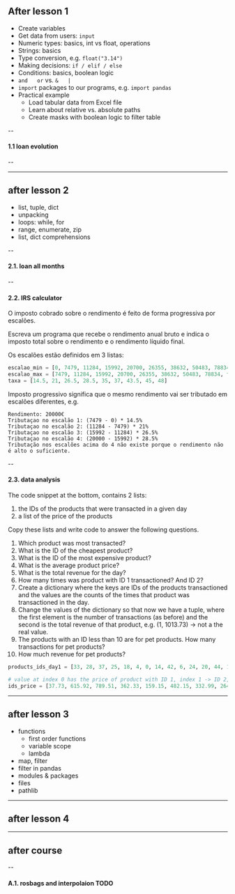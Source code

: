 ## After lesson 1

- Create variables
- Get data from users: ``input``
- Numeric types: basics, int vs float, operations
- Strings: basics
- Type conversion, e.g. ``float("3.14")``
- Making decisions: ``if / elif / else``
- Conditions: basics, boolean logic
- ``and   or`` vs. ``&   |``
- ``import`` packages to our programs, e.g. ``import pandas``
- Practical example
  - Load tabular data from Excel file
  - Learn about relative vs. absolute paths
  - Create masks with boolean logic to filter table

--

#### 1.1 loan evolution

--





---

## after lesson 2

- list, tuple, dict
- unpacking
- loops: while, for
- range, enumerate, zip
- list, dict comprehensions

--

#### 2.1. loan all months

--

#### 2.2. IRS calculator

O imposto cobrado sobre o rendimento é feito de forma progressiva por escalões.

Escreva um programa que recebe o rendimento anual bruto e indica o imposto total sobre o rendimento e o rendimento líquido final.


Os escalões estão definidos em 3 listas:

```python
escalao_min = [0, 7479, 11284, 15992, 20700, 26355, 38632, 50483, 78834]
escalao_max = [7479, 11284, 15992, 20700, 26355, 38632, 50483, 78834, float("inf")]
taxa = [14.5, 21, 26.5, 28.5, 35, 37, 43.5, 45, 48]
```

Imposto progressivo significa que o mesmo rendimento vai ser tributado em escalões diferentes, e.g.

```text
Rendimento: 20000€
Tributaçao no escalão 1: (7479 - 0) * 14.5%
Tributaçao no escalão 2: (11284 - 7479) * 21%
Tributaçao no escalão 3: (15992 - 11284) * 26.5%
Tributaçao no escalão 4: (20000 - 15992) * 28.5%
Tributação nos escalões acima do 4 não existe porque o rendimento não é alto o suficiente.
```

--

#### 2.3. data analysis

The code snippet at the bottom, contains 2 lists:
1. the IDs of the products that were transacted in a given day
2. a list of the price of the products

Copy these lists and write code to answer the following questions.


1. Which product was most transacted?
2. What is the ID of the cheapest product?
3. What is the ID of the most expensive product?
4. What is the average product price?
5. What is the total revenue for the day?
6. How many times was product with ID 1 transactioned? And ID 2?
7. Create a dictionary where the keys are IDs of the products transactioned and the values are the counts of the times that product was transactioned in the day.
8. Change the values of the dictionary so that now we have a tuple, where the first element is the number of transactions (as before) and the second is the total revenue of that product, e.g. (1, 1013.73) -> not a the real value.
9. The products with an ID less than 10 are for pet products. How many transactions for pet products?
10. How much revenue for pet products?



```python
products_ids_day1 = [33, 28, 37, 25, 18, 4, 0, 14, 42, 6, 24, 20, 44, 14, 49, 10, 4, 32, 11, 49, 48, 25, 11, 10, 43, 28, 2, 2, 26, 9, 9, 39, 20, 43, 37, 15, 26, 18, 37, 38, 40, 32, 2, 19, 48, 38, 33, 17, 47, 24, 19, 12, 43, 50, 5, 41, 30, 44, 44, 44, 13, 5, 50, 23, 36, 37, 49, 28, 44, 26, 45, 39, 30, 34, 17, 44, 47, 13, 23, 2, 10, 39, 34, 44, 28, 33, 6, 41, 31, 10, 48, 0, 31, 13, 15, 23, 30, 50, 48, 27, 29, 25, 41, 44, 3, 49, 14, 13, 4, 21, 47, 15, 28, 44, 29, 20, 14, 17, 50, 45, 17, 38, 45, 20, 34, 11, 49, 17, 1, 22, 31, 41, 31, 0, 12, 48, 49, 7, 48, 40, 38, 6, 36, 37, 27, 10, 26, 41, 21, 26, 3, 12, 31, 36, 48, 15, 41, 49, 38, 3, 32, 47, 39, 28, 35, 5, 17, 10, 14, 5, 27, 5, 18, 35, 2, 8, 40, 41, 30, 26, 2, 34, 23, 21, 30, 45, 9, 41, 27, 35, 47, 24, 37, 17, 16, 35, 14, 4, 7, 28]

# value at index 0 has the price of product with ID 1, index 1 -> ID 2, ...
ids_price = [37.73, 615.92, 789.51, 362.33, 159.15, 482.15, 332.99, 264.94, 110.41, 917.21, 3.99, 358.15, 6.37, 15.0, 495.94, 26.12, 202.62, 438.0, 672.33, 369.49, 79.68, 703.73, 93.0, 89.97, 3.34, 101.3, 151.12, 807.89, 2.45, 117.8, 426.9, 33.87, 260.01, 341.21, 74.43, 709.64, 218.8, 851.58, 100.12, 217.5, 35.91, 534.81, 114.68, 189.61, 441.05, 65.25, 172.97, 494.9, 87.64, 524.5]
```



---

## after lesson 3

- functions
  - first order functions
  - variable scope
  - lambda
- map, filter
- filter in pandas
- modules & packages
- files
- pathlib





---

## after lesson 4


---

## after course

--

#### A.1. rosbags and interpolaion TODO